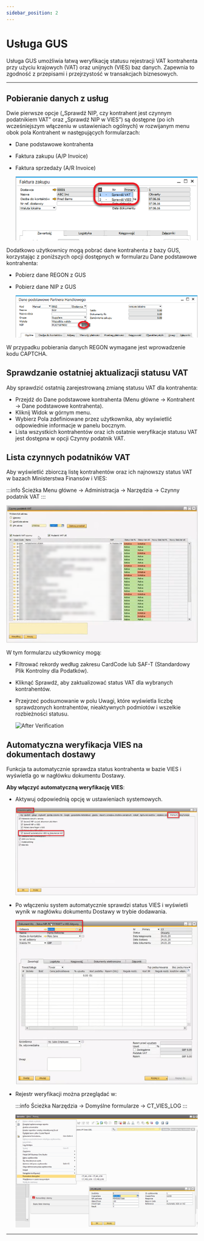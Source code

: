 ```yaml
---
sidebar_position: 2
---
```


# Usługa GUS

Usługa GUS umożliwia łatwą weryfikację statusu rejestracji VAT kontrahenta przy użyciu krajowych (VAT) oraz unijnych (VIES) baz danych. Zapewnia to zgodność z przepisami i przejrzystość w transakcjach biznesowych.

---

## Pobieranie danych z usług

Dwie pierwsze opcje („Sprawdź NIP, czy kontrahent jest czynnym podatnikiem VAT” oraz „Sprawdź NIP w VIES”) są dostępne (po ich wcześniejszym włączeniu w ustawieniach ogólnych) w rozwijanym menu obok pola Kontrahent w następujących formularzach:

- Dane podstawowe kontrahenta
- Faktura zakupu (A/P Invoice)
- Faktura sprzedaży (A/R Invoice)

    ![Purchase Invoice](./media/purchase-invoice.png)

Dodatkowo użytkownicy mogą pobrać dane kontrahenta z bazy GUS, korzystając z poniższych opcji dostępnych w formularzu Dane podstawowe kontrahenta:

- Pobierz dane REGON z GUS
- Pobierz dane NIP z GUS

    ![GUS](./media/gus.png)

W przypadku pobierania danych REGON wymagane jest wprowadzenie kodu CAPTCHA.

## Sprawdzanie ostatniej aktualizacji statusu VAT

Aby sprawdzić ostatnią zarejestrowaną zmianę statusu VAT dla kontrahenta:

- Przejdź do Dane podstawowe kontrahenta (Menu główne → Kontrahent → Dane podstawowe kontrahenta).
- Kliknij Widok w górnym menu.
- Wybierz Pola zdefiniowane przez użytkownika, aby wyświetlić odpowiednie informacje w panelu bocznym.
- Lista wszystkich kontrahentów oraz ich ostatnie weryfikacje statusu VAT jest dostępna w opcji Czynny podatnik VAT.

## Lista czynnych podatników VAT

Aby wyświetlić zbiorczą listę kontrahentów oraz ich najnowszy status VAT w bazach Ministerstwa Finansów i VIES:

:::info Ścieżka
Menu główne → Administracja → Narzędzia → Czynny podatnik VAT
:::

![Active VAT Player](./media/active-vat-player.png)

W tym formularzu użytkownicy mogą:

- Filtrować rekordy według zakresu CardCode lub SAF-T (Standardowy Plik Kontrolny dla Podatków).
- Kliknąć Sprawdź, aby zaktualizować status VAT dla wybranych kontrahentów.
- Przejrzeć podsumowanie w polu Uwagi, które wyświetla liczbę sprawdzonych kontrahentów, nieaktywnych podmiotów i wszelkie rozbieżności statusu.

    ![After Verification](./media/after-verification.png)

## Automatyczna weryfikacja VIES na dokumentach dostawy

Funkcja ta automatycznie sprawdza status kontrahenta w bazie VIES i wyświetla go w nagłówku dokumentu Dostawy.

**Aby włączyć automatyczną weryfikację VIES**:

- Aktywuj odpowiednią opcję w ustawieniach systemowych.

    ![General Settings](./media/general-settings-1.png)

- Po włączeniu system automatycznie sprawdzi status VIES i wyświetli wynik w nagłówku dokumentu Dostawy w trybie dodawania.

    ![WZ Checking](./media/wz-checking.png)

- Rejestr weryfikacji można przeglądać w:

    :::info Ścieżka
    Narzędzia → Domyślne formularze → CT_VIES_LOG
    :::

    ![log](./media/log.png)

---
